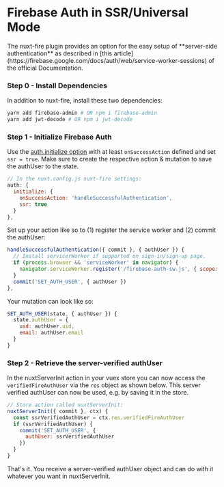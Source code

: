 # Firebase Auth in SSR/Universal Mode

<Badge text="EXPERIMENTAL" type="warn"/>
The nuxt-fire plugin provides an option for the easy setup of **server-side authentication** as described in [this article](https://firebase.google.com/docs/auth/web/service-worker-sessions) of the official Documentation.

### Step 0 - Install Dependencies

In addition to nuxt-fire, install these two dependencies:

```bash
yarn add firebase-admin # OR npm i firebase-admin
yarn add jwt-decode # OR npm i jwt-decode
```

### Step 1 - Initialize Firebase Auth

Use the [auth.initialize option](/guide/options/#auth) with at least `onSuccessAction` defined and set `ssr = true`. Make sure to create the respective action & mutation to save the authUser to the state.

```js
// In the nuxt.config.js nuxt-fire settings:
auth: {
  initialize: {
    onSuccessAction: 'handleSuccessfulAuthentication',
    ssr: true
  }
},
```

Set up your action like so to (1) register the service worker and (2) commit the authUser:

```js
handleSuccessfulAuthentication({ commit }, { authUser }) {
  // Install servicerWorker if supported on sign-in/sign-up page.
  if (process.browser && 'serviceWorker' in navigator) {
    navigator.serviceWorker.register('/firebase-auth-sw.js', { scope: '/' })
  }
  commit('SET_AUTH_USER', { authUser })
},
```

Your mutation can look like so:

```js
SET_AUTH_USER(state, { authUser }) {
  state.authUser = {
    uid: authUser.uid,
    email: authUser.email
  }
}
```

### Step 2 - Retrieve the server-verified authUser

In the nuxtServerInit action in your vuex store you can now access the `verifiedFireAuthUser` via the `res` object as shown below. This server verified authUser can now be used, e.g. by saving it in the store.

```js
// Store action called nuxtServerInit:
nuxtServerInit({ commit }, ctx) {
  const ssrVerifiedAuthUser = ctx.res.verifiedFireAuthUser
  if (ssrVerifiedAuthUser) {
    commit('SET_AUTH_USER', {
      authUser: ssrVerifiedAuthUser
    })
  }
}
```

That's it. You receive a server-verified authUser object and can do with it whatever you want in nuxtServerInit.

